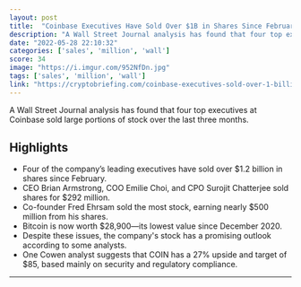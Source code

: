 ```yaml
---
layout: post
title:  "Coinbase Executives Have Sold Over $1B in Shares Since February: WSJ"
description: "A Wall Street Journal analysis has found that four top executives at Coinbase sold large portions of stock over the last three months."
date: "2022-05-28 22:10:32"
categories: ['sales', 'million', 'wall']
score: 34
image: "https://i.imgur.com/952NfDn.jpg"
tags: ['sales', 'million', 'wall']
link: "https://cryptobriefing.com/coinbase-executives-sold-over-1-billion-in-shares/"
---
```


A Wall Street Journal analysis has found that four top executives at Coinbase sold large portions of stock over the last three months.

## Highlights

- Four of the company’s leading executives have sold over $1.2 billion in shares since February.
- CEO Brian Armstrong, COO Emilie Choi, and CPO Surojit Chatterjee sold shares for $292 million.
- Co-founder Fred Ehrsam sold the most stock, earning nearly $500 million from his shares.
- Bitcoin is now worth $28,900—its lowest value since December 2020.
- Despite these issues, the company's stock has a promising outlook according to some analysts.
- One Cowen analyst suggests that COIN has a 27% upside and target of $85, based mainly on security and regulatory compliance.

---
